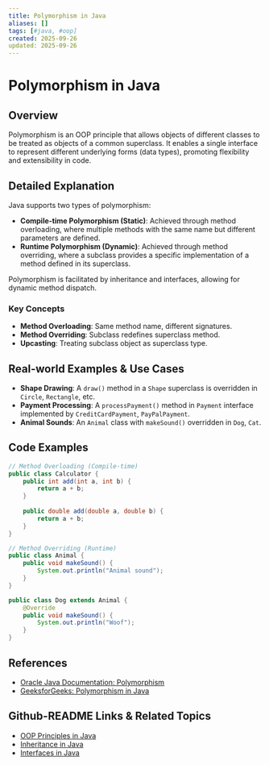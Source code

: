 ```yaml
---
title: Polymorphism in Java
aliases: []
tags: [#java, #oop]
created: 2025-09-26
updated: 2025-09-26
---
```


# Polymorphism in Java

## Overview
Polymorphism is an OOP principle that allows objects of different classes to be treated as objects of a common superclass. It enables a single interface to represent different underlying forms (data types), promoting flexibility and extensibility in code.

## Detailed Explanation
Java supports two types of polymorphism:
- **Compile-time Polymorphism (Static)**: Achieved through method overloading, where multiple methods with the same name but different parameters are defined.
- **Runtime Polymorphism (Dynamic)**: Achieved through method overriding, where a subclass provides a specific implementation of a method defined in its superclass.

Polymorphism is facilitated by inheritance and interfaces, allowing for dynamic method dispatch.

### Key Concepts
- **Method Overloading**: Same method name, different signatures.
- **Method Overriding**: Subclass redefines superclass method.
- **Upcasting**: Treating subclass object as superclass type.

## Real-world Examples & Use Cases
- **Shape Drawing**: A `draw()` method in a `Shape` superclass is overridden in `Circle`, `Rectangle`, etc.
- **Payment Processing**: A `processPayment()` method in `Payment` interface implemented by `CreditCardPayment`, `PayPalPayment`.
- **Animal Sounds**: An `Animal` class with `makeSound()` overridden in `Dog`, `Cat`.

## Code Examples
```java
// Method Overloading (Compile-time)
public class Calculator {
    public int add(int a, int b) {
        return a + b;
    }
    
    public double add(double a, double b) {
        return a + b;
    }
}

// Method Overriding (Runtime)
public class Animal {
    public void makeSound() {
        System.out.println("Animal sound");
    }
}

public class Dog extends Animal {
    @Override
    public void makeSound() {
        System.out.println("Woof");
    }
}
```

## References
- [Oracle Java Documentation: Polymorphism](https://docs.oracle.com/javase/tutorial/java/IandI/polymorphism.html)
- [GeeksforGeeks: Polymorphism in Java](https://www.geeksforgeeks.org/polymorphism-in-java/)

## Github-README Links & Related Topics
- [OOP Principles in Java](../oop-principles-in-java/README.md)
- [Inheritance in Java](../inheritance-in-java/README.md)
- [Interfaces in Java](../interfaces-in-java/README.md)